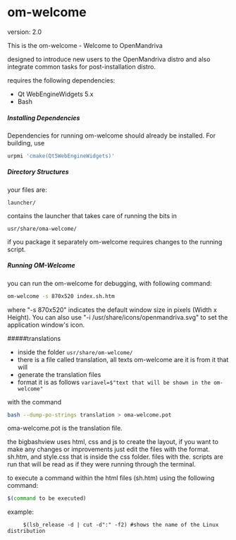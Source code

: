 om-welcome
===========

version: 2.0

This is the om-welcome - Welcome to OpenMandriva

designed to introduce new users to the OpenMandriva distro and
also integrate common tasks for post-installation distro.

requires the following dependencies:

- Qt WebEngineWidgets 5.x
- Bash

##### Installing Dependencies
Dependencies for running om-welcome should already be installed.
For building, use
```sh
urpmi 'cmake(Qt5WebEngineWidgets)'
```

##### Directory Structures
your files are:
```
launcher/
```
contains the launcher that takes care of running the bits in
```
usr/share/oma-welcome/
```

if you package it separately om-welcome requires changes to the running script.

##### Running OM-Welcome
you can run the om-welcome for debugging, with following command:
```sh
om-welcome -s 870x520 index.sh.htm
```
where "-s 870x520" indicates the default window size in pixels (Width x Height).
You can also use "-i /usr/share/icons/openmandriva.svg" to set the
application window's icon.

#####translations
* inside the folder ```usr/share/om-welcome/ ```
* there is a file called translation, all texts om-welcome are it is from it that will 
* generate the translation files
* format it is as follows
```variavel=$"text that will be shown in the om-welcome"```

with the command
```sh
bash --dump-po-strings translation > oma-welcome.pot
```

oma-welcome.pot is the translation file.

the bigbashview uses html, css and js to create the layout, if you want to make any changes or improvements
just edit the files with the format. sh.htm, and style.css that is inside the css folder.
files with the. scripts are run that will be read as if they were running through the terminal.

to execute a command within the html files (sh.htm) using the following command:
```sh
$(command to be executed)
```

example: 
```
     $(lsb_release -d | cut -d":" -f2) #shows the name of the Linux distribution
```      
